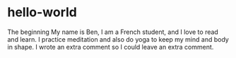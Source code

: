# hello-world
The beginning
My name is Ben, I am a French student, and I love to read and learn. I practice meditation and also do yoga to keep my mind
and body in shape.
I wrote an extra comment so I could leave an extra comment.
